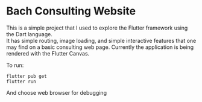 # Bach Consulting Website

This is a simple project that I used to explore the Flutter framework using the Dart language.   
It has simple routing, image loading, and simple interactive features that one may find on a basic consulting web page.
Currently the application is being rendered with the Flutter Canvas.

To run:
```
flutter pub get
flutter run
```
And choose web browser for debugging
